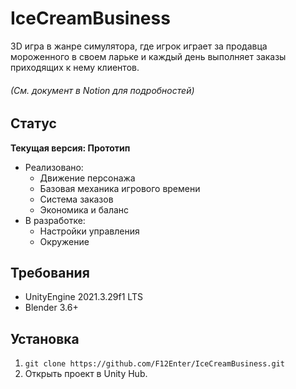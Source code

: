 # IceCreamBusiness
3D игра в жанре симулятора, где игрок играет за продавца мороженного в своем ларьке и каждый день выполняет заказы приходящих к нему клиентов.

###### (См. документ в Notion для подробностей)

## Статус
**Текущая версия: Прототип**
- Реализовано:
  - Движение персонажа
  - Базовая механика игрового времени
  - Система заказов
  - Экономика и баланс
- В разработке:
  - Настройки управления
  - Окружение

## Требования
- UnityEngine 2021.3.29f1 LTS
- Blender 3.6+

## Установка
1. `git clone https://github.com/F12Enter/IceCreamBusiness.git`
2. Открыть проект в Unity Hub.
